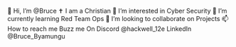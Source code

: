 👋 Hi, I’m @Bruce
 ✝ I am a Christian
👀 I’m interested in Cyber Security 
🌱 I’m currently learning Red Team Ops
💞️ I’m looking to collaborate on Projects
📫 How to reach me Buzz me On Discord @hackwell_12e LinkedIn @Bruce_Byamungu